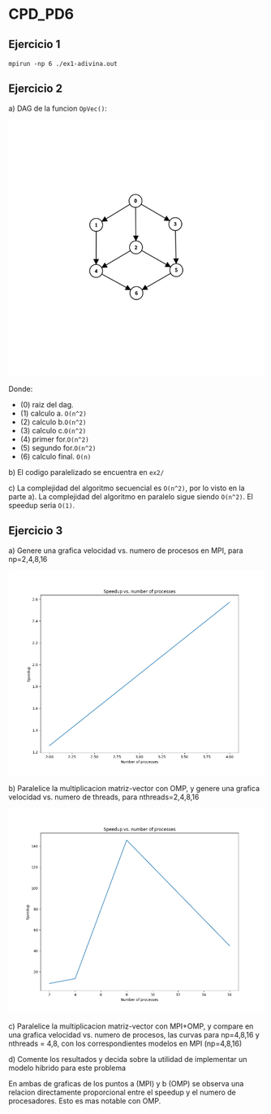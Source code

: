 # CPD_PD6

## Ejercicio 1

```
mpirun -np 6 ./ex1-adivina.out
```

## Ejercicio 2

a) DAG de la funcion `OpVec()`:

![DAG](docs/dag.png)

Donde:

- (0) raiz del dag.
- (1) calculo a. `O(n^2)`
- (2) calculo b.`O(n^2)`
- (3) calculo c.`O(n^2)`
- (4) primer for.`O(n^2)`
- (5) segundo for.`O(n^2)`
- (6) calculo final. `O(n)`

b) El codigo paralelizado se encuentra en `ex2/`

c) La complejidad del algoritmo secuencial es `O(n^2)`, por lo visto en la parte a). La complejidad del algoritmo en paralelo sigue siendo `O(n^2)`. El speedup seria `O(1)`.

## Ejercicio 3

a) Genere una grafica velocidad vs. numero de procesos en MPI, para np=2,4,8,16

![](ex3/mpi.png)

b) Paralelice la multiplicacion matriz-vector con OMP, y genere una grafica velocidad vs. numero de threads, para nthreads=2,4,8,16

![](ex3/omp.png)

c) Paralelice la multiplicacion matriz-vector con MPI+OMP, y compare en una grafica velocidad vs. numero de procesos, las curvas para np=4,8,16 y nthreads = 4,8, con los correspondientes modelos en MPI (np=4,8,16)

d) Comente los resultados y decida sobre la utilidad de implementar un modelo hibrido para este problema

En ambas de graficas de los puntos a (MPI) y b (OMP) se observa una relacion directamente proporcional entre el speedup y el numero de procesadores. Esto es mas notable con OMP.
